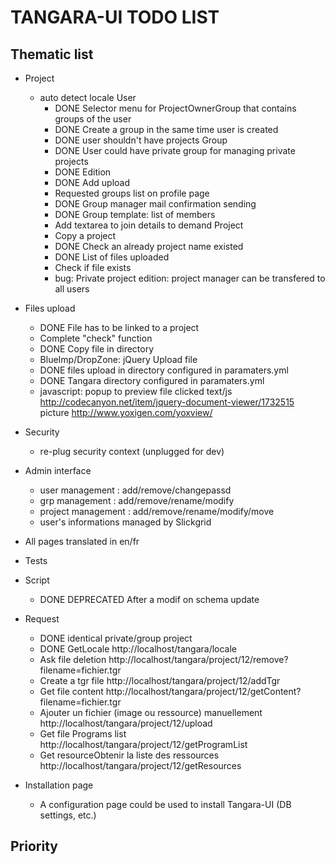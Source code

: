TANGARA-UI TODO LIST
==========

Thematic list
-------------
- Project
  * auto detect locale 
    User
      * DONE Selector menu for ProjectOwnerGroup that contains groups of the user
      * DONE Create a group in the same time user is created
      * DONE user shouldn't have projects
    Group
      * DONE User could have private group for managing private projects
      * DONE Edition
      * DONE Add upload
      * Requested groups list on profile page
      * DONE Group manager mail confirmation sending
      * DONE Group template: list of members
      * Add textarea to join details to demand
    Project
      * Copy a project
      * DONE Check an already project name existed
      * DONE List of files uploaded
      * Check if file exists
      * bug: Private project edition: project manager can be transfered to all users

- Files upload
    * DONE File has to be linked to a project
    * Complete "check" function
    * DONE Copy file in directory
    * BlueImp/DropZone: jQuery Upload file
    * DONE files upload in directory configured in paramaters.yml
    * DONE Tangara directory configured in paramaters.yml
    * javascript: popup to preview file clicked
        text/js http://codecanyon.net/item/jquery-document-viewer/1732515
        picture http://www.yoxigen.com/yoxview/

- Security
    * re-plug security context (unplugged for dev)

- Admin interface
    * user management : add/remove/changepassd
    * grp management : add/remove/rename/modify
    * project management : add/remove/rename/modify/move
    * user's informations managed by Slickgrid

- All pages translated in en/fr

- Tests

- Script 
    * DONE DEPRECATED After a modif on schema update

- Request
    * DONE identical private/group project
    * DONE GetLocale
        http://localhost/tangara/locale
    * Ask file deletion
        http://localhost/tangara/project/12/remove?filename=fichier.tgr
    * Create a tgr file
        http://localhost/tangara/project/12/addTgr
    * Get file content
        http://localhost/tangara/project/12/getContent?filename=fichier.tgr
    * Ajouter un fichier (image ou ressource) manuellement
        http://localhost/tangara/project/12/upload
    * Get file Programs list
        http://localhost/tangara/project/12/getProgramList
    * Get resourceObtenir la liste des ressources
        http://localhost/tangara/project/12/getResources

- Installation page 
    * A configuration page could be used to install Tangara-UI (DB settings, etc.)


Priority
-------------




